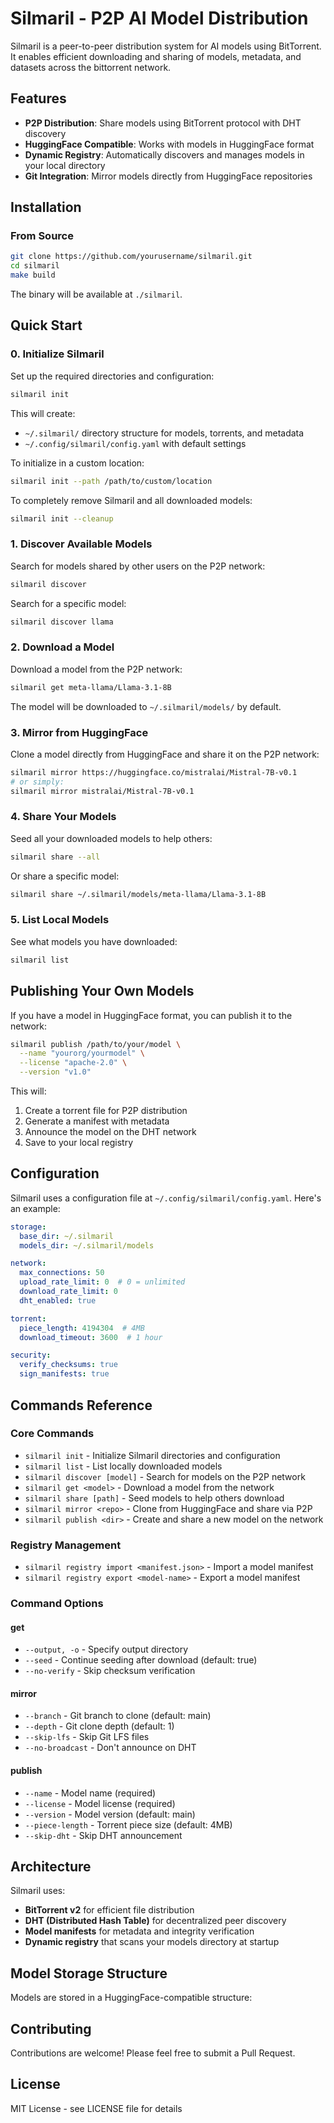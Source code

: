 # Silmaril - P2P AI Model Distribution

Silmaril is a peer-to-peer distribution system for AI models using BitTorrent. It enables efficient downloading and sharing of models, metadata, and datasets across the bittorrent network.

## Features

- **P2P Distribution**: Share models using BitTorrent protocol with DHT discovery
- **HuggingFace Compatible**: Works with models in HuggingFace format
- **Dynamic Registry**: Automatically discovers and manages models in your local directory
- **Git Integration**: Mirror models directly from HuggingFace repositories


## Installation

### From Source

```bash
git clone https://github.com/yourusername/silmaril.git
cd silmaril
make build
```

The binary will be available at `./silmaril`.

## Quick Start

### 0. Initialize Silmaril

Set up the required directories and configuration:

```bash
silmaril init
```

This will create:
- `~/.silmaril/` directory structure for models, torrents, and metadata
- `~/.config/silmaril/config.yaml` with default settings

To initialize in a custom location:

```bash
silmaril init --path /path/to/custom/location
```

To completely remove Silmaril and all downloaded models:

```bash
silmaril init --cleanup
```

### 1. Discover Available Models

Search for models shared by other users on the P2P network:

```bash
silmaril discover
```

Search for a specific model:

```bash
silmaril discover llama
```

### 2. Download a Model

Download a model from the P2P network:

```bash
silmaril get meta-llama/Llama-3.1-8B
```

The model will be downloaded to `~/.silmaril/models/` by default.

### 3. Mirror from HuggingFace

Clone a model directly from HuggingFace and share it on the P2P network:

```bash
silmaril mirror https://huggingface.co/mistralai/Mistral-7B-v0.1
# or simply:
silmaril mirror mistralai/Mistral-7B-v0.1
```

### 4. Share Your Models

Seed all your downloaded models to help others:

```bash
silmaril share --all
```

Or share a specific model:

```bash
silmaril share ~/.silmaril/models/meta-llama/Llama-3.1-8B
```

### 5. List Local Models

See what models you have downloaded:

```bash
silmaril list
```

## Publishing Your Own Models

If you have a model in HuggingFace format, you can publish it to the network:

```bash
silmaril publish /path/to/your/model \
  --name "yourorg/yourmodel" \
  --license "apache-2.0" \
  --version "v1.0"
```

This will:
1. Create a torrent file for P2P distribution
2. Generate a manifest with metadata
3. Announce the model on the DHT network
4. Save to your local registry

## Configuration

Silmaril uses a configuration file at `~/.config/silmaril/config.yaml`. Here's an example:

```yaml
storage:
  base_dir: ~/.silmaril
  models_dir: ~/.silmaril/models

network:
  max_connections: 50
  upload_rate_limit: 0  # 0 = unlimited
  download_rate_limit: 0
  dht_enabled: true

torrent:
  piece_length: 4194304  # 4MB
  download_timeout: 3600  # 1 hour

security:
  verify_checksums: true
  sign_manifests: true
```

## Commands Reference

### Core Commands

- `silmaril init` - Initialize Silmaril directories and configuration
- `silmaril list` - List locally downloaded models
- `silmaril discover [model]` - Search for models on the P2P network
- `silmaril get <model>` - Download a model from the network
- `silmaril share [path]` - Seed models to help others download
- `silmaril mirror <repo>` - Clone from HuggingFace and share via P2P
- `silmaril publish <dir>` - Create and share a new model on the network

### Registry Management

- `silmaril registry import <manifest.json>` - Import a model manifest
- `silmaril registry export <model-name>` - Export a model manifest

### Command Options

#### get
- `--output, -o` - Specify output directory
- `--seed` - Continue seeding after download (default: true)
- `--no-verify` - Skip checksum verification

#### mirror
- `--branch` - Git branch to clone (default: main)
- `--depth` - Git clone depth (default: 1)
- `--skip-lfs` - Skip Git LFS files
- `--no-broadcast` - Don't announce on DHT

#### publish  
- `--name` - Model name (required)
- `--license` - Model license (required)
- `--version` - Model version (default: main)
- `--piece-length` - Torrent piece size (default: 4MB)
- `--skip-dht` - Skip DHT announcement

## Architecture

Silmaril uses:
- **BitTorrent v2** for efficient file distribution
- **DHT (Distributed Hash Table)** for decentralized peer discovery
- **Model manifests** for metadata and integrity verification
- **Dynamic registry** that scans your models directory at startup

## Model Storage Structure

Models are stored in a HuggingFace-compatible structure:

## Contributing

Contributions are welcome! Please feel free to submit a Pull Request.

## License

MIT License - see LICENSE file for details